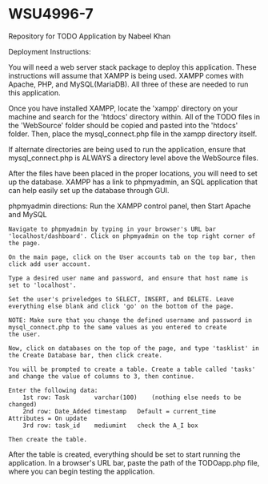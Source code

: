# WSU4996-7
Repository for TODO Application by Nabeel Khan

Deployment Instructions:

You will need a web server stack package to deploy this application. These instructions will assume that XAMPP is being used.
XAMPP comes with Apache, PHP, and MySQL(MariaDB). All three of these are needed to run this application.

Once you have installed XAMPP, locate the 'xampp' directory on your machine and search for the 'htdocs' directory within. 
All of the TODO files in the 'WebSource' folder should be copied and pasted into the 'htdocs' folder.
Then, place the mysql_connect.php file in the xampp directory itself.

If alternate directories are being used to run the application, ensure that mysql_connect.php is ALWAYS a directory
level above the WebSource files.

After the files have been placed in the proper locations, you will need to set up the database. XAMPP has a link to
phpmyadmin, an SQL application that can help easily set up the database through GUI.

phpmyadmin directions:
	Run the XAMPP control panel, then Start Apache and MySQL 

	Navigate to phpmyadmin by typing in your browser's URL bar 'localhost/dashboard'. Click on phpmyadmin on the top right corner of the page.

	On the main page, click on the User accounts tab on the top bar, then click add user account.

	Type a desired user name and password, and ensure that host name is set to 'localhost'.

	Set the user's priveledges to SELECT, INSERT, and DELETE. Leave everything else blank and click 'go' on the bottom of the page.

	NOTE: Make sure that you change the defined username and password in mysql_connect.php to the same values as you entered to create
	the user.

	Now, click on databases on the top of the page, and type 'tasklist' in the Create Database bar, then click create.

	You will be prompted to create a table. Create a table called 'tasks' and change the value of columns to 3, then continue.

	Enter the following data:
		1st row: Task		varchar(100) 	(nothing else needs to be changed)
		2nd row: Date_Added	timestamp	Default = current_time		Attributes = On update	
		3rd row: task_id	mediumint	check the A_I box

	Then create the table.

After the table is created, everything should be set to start running the application. In a browser's URL bar, paste the path of the TODOapp.php file, where you can begin testing the application.